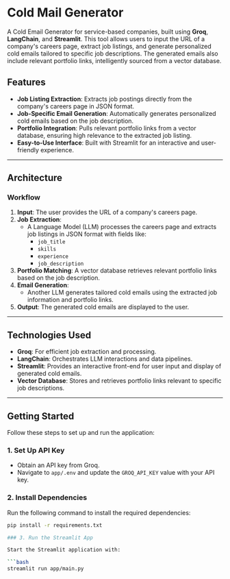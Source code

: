 # Cold Mail Generator

A Cold Email Generator for service-based companies, built using **Groq**, **LangChain**, and **Streamlit**. This tool allows users to input the URL of a company's careers page, extract job listings, and generate personalized cold emails tailored to specific job descriptions. The generated emails also include relevant portfolio links, intelligently sourced from a vector database.

## Features

- **Job Listing Extraction**: Extracts job postings directly from the company's careers page in JSON format.
- **Job-Specific Email Generation**: Automatically generates personalized cold emails based on the job description.
- **Portfolio Integration**: Pulls relevant portfolio links from a vector database, ensuring high relevance to the extracted job listing.
- **Easy-to-Use Interface**: Built with Streamlit for an interactive and user-friendly experience.

---

## Architecture

### Workflow

1. **Input**: The user provides the URL of a company's careers page.
2. **Job Extraction**:
   - A Language Model (LLM) processes the careers page and extracts job listings in JSON format with fields like:
     - `job_title`
     - `skills`
     - `experience`
     - `job_description`
3. **Portfolio Matching**: A vector database retrieves relevant portfolio links based on the job description.
4. **Email Generation**:
   - Another LLM generates tailored cold emails using the extracted job information and portfolio links.
5. **Output**: The generated cold emails are displayed to the user.

---

## Technologies Used

- **Groq**: For efficient job extraction and processing.
- **LangChain**: Orchestrates LLM interactions and data pipelines.
- **Streamlit**: Provides an interactive front-end for user input and display of generated cold emails.
- **Vector Database**: Stores and retrieves portfolio links relevant to specific job descriptions.

---

## Getting Started

Follow these steps to set up and run the application:

### 1. Set Up API Key

- Obtain an API key from Groq.
- Navigate to `app/.env` and update the `GROQ_API_KEY` value with your API key.

### 2. Install Dependencies

Run the following command to install the required dependencies:

```bash
pip install -r requirements.txt

### 3. Run the Streamlit App

Start the Streamlit application with:

```bash
streamlit run app/main.py



